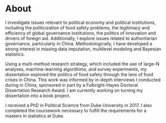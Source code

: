 # About

I investigate issues relevant to political economy and political institutions, including the politicization of food safety problems, the legitimacy and efficiency of global governance institutions, the politics of innovation and drivers of foreign aid. Additionally, I explore issues related to authoritarian governance, particularly in China. Methodologically, I have developed a strong interest in missing data imputation, multilevel modeling and Bayesian statistics.

Using a multi-method research strategy, which included the use of large-N analyses, machine-learning algorithims, and survey experiments, my dissertation explored the politics of food safety through the lens of food crises in China. This work was informed by in-depth interviews I conducted during in China, sponsored in part by a Fulbright-Hayes Doctoral Dissertation Research Award. I am currently working on turning my dissertation into a book project.

I received a PhD in Political Science from Duke University in 2017. I also completed the coursework necessary to fulfill the requirements for a masters in statistics at Duke. 
